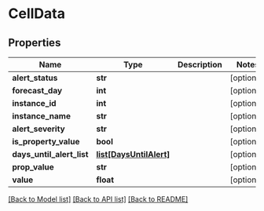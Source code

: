 # CellData

## Properties
Name | Type | Description | Notes
------------ | ------------- | ------------- | -------------
**alert_status** | **str** |  | [optional] 
**forecast_day** | **int** |  | [optional] 
**instance_id** | **int** |  | [optional] 
**instance_name** | **str** |  | [optional] 
**alert_severity** | **str** |  | [optional] 
**is_property_value** | **bool** |  | [optional] 
**days_until_alert_list** | [**list[DaysUntilAlert]**](DaysUntilAlert.md) |  | [optional] 
**prop_value** | **str** |  | [optional] 
**value** | **float** |  | [optional] 

[[Back to Model list]](../README.md#documentation-for-models) [[Back to API list]](../README.md#documentation-for-api-endpoints) [[Back to README]](../README.md)

